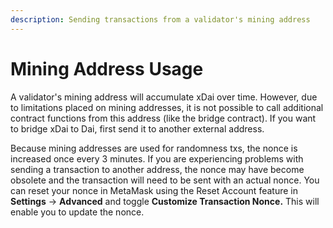 ```yaml
---
description: Sending transactions from a validator's mining address
---
```


# Mining Address Usage

A validator's mining address will accumulate xDai over time. However, due to limitations placed on mining addresses, it is not possible to call additional contract functions from this address (like the bridge contract). If you want to bridge xDai to Dai, first send it to another external address.&#x20;

Because mining addresses are used for randomness txs, the nonce is increased once every 3 minutes. If you are experiencing problems with sending a transaction to another address, the nonce may have become obsolete and the transaction will need to be sent with an actual nonce. You can reset your nonce in MetaMask using the Reset Account feature in **Settings** -> **Advanced** and toggle **Customize Transaction Nonce.** This will enable you to update the nonce.







